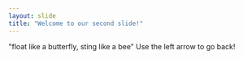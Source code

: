 ```yaml
---
layout: slide
title: "Welcome to our second slide!"
---
```

"float like a butterfly, sting like a bee"
Use the left arrow to go back!
